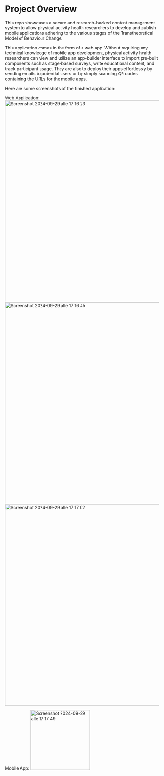 # Project Overview


This repo showcases a secure and research-backed content management system to allow physical activity health researchers to develop and publish mobile
applications adhering to the various stages of the Transtheoretical Model of Behaviour Change. 

This application comes in the form of a web app. Without requiring any technical knowledge of mobile app development, physical activity health researchers can view and utilize an app-builder interface to import pre-built components such as stage-based surveys, write educational content, and track participant usage. They are also to deploy their apps effortlessly by sending emails to potential users or by simply scanning QR codes containing the URLs for the mobile apps.

Here are some screenshots of the finished application:

Web Application:
<img width="659" alt="Screenshot 2024-09-29 alle 17 16 23" src="https://github.com/user-attachments/assets/dc3b4f00-407c-4709-9206-ea5376d6564d">
<img width="659" alt="Screenshot 2024-09-29 alle 17 16 45" src="https://github.com/user-attachments/assets/54acfe1a-9640-404c-893a-ca0811883ebd">
<img width="659" alt="Screenshot 2024-09-29 alle 17 17 02" src="https://github.com/user-attachments/assets/12bd5934-7799-4337-a453-e19d89589893">

Mobile App:
<img width="195" alt="Screenshot 2024-09-29 alle 17 17 49" src="https://github.com/user-attachments/assets/314b6b84-c15d-4bbe-93f0-f5c97dcf5b11">
